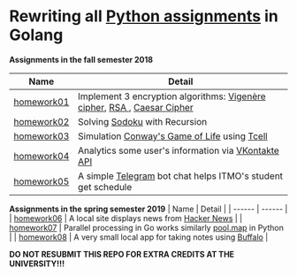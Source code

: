 # Rewriting all [Python assignments](https://github.com/trangology/Python) in Golang

**Assignments in the fall semester 2018**

| Name | Detail |
| ------ | ------ |
| [homework01](https://github.com/trangology/Go-Practices/tree/master/homework01) | Implement 3 encryption algorithms: [Vigenère cipher](https://en.wikipedia.org/wiki/Vigen%C3%A8re_cipher), [RSA ](https://en.wikipedia.org/wiki/RSA_(cryptosystem)), [Caesar Cipher](https://en.wikipedia.org/wiki/Caesar_cipher)|
| [homework02](https://github.com/trangology/Go-Practices/tree/master/homework02) | Solving [Sodoku](https://en.wikipedia.org/wiki/Sudoku) with Recursion |
| [homework03](https://github.com/trangology/Go-Practices/tree/master/homework03) | Simulation [Conway's Game of Life](https://en.wikipedia.org/wiki/Conway%27s_Game_of_Life) using [Tcell](https://github.com/gdamore/tcell)|
| [homework04](https://github.com/trangology/Go-Practices/tree/master/homework04) | Analytics some user's information via [VKontakte API](https://vk.com/dev/methods) |
| [homework05](https://github.com/trangology/Go-Practices/tree/master/homework05) | A simple [Telegram](https://telegram.org/) bot chat helps ITMO's student get schedule |

**Assignments in the spring semester 2019**
| Name | Detail |
| ------ | ------ |
| [homework06](https://github.com/trangology/Go-Practices/tree/master/homework06) | A local site displays news from [Hacker News](https://news.ycombinator.com/) |
| [homework07](https://github.com/trangology/Go-Practices/tree/master/homework07) | Parallel processing in Go works similarly [pool.map](https://github.com/python/cpython/blob/master/Lib/multiprocessing/pool.py#L359) in Python |
| [homework08](https://github.com/trangology/Go-Practices/tree/master/homework08) | A very small local app for taking notes using [Buffalo](https://gobuffalo.io/en/) |

**DO NOT RESUBMIT THIS REPO FOR EXTRA CREDITS AT THE UNIVERSITY!!!**
